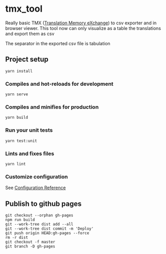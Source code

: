# tmx_tool

Really basic TMX ([Translation Memory eXchange](http://xml.coverpages.org/tmxSpec971212.html)) to csv exporter and in browser viewer. This tool now can only visualize as a table the translations and export them as csv

The separator in the exported csv file is tabulation

## Project setup
```
yarn install
```

### Compiles and hot-reloads for development
```
yarn serve
```

### Compiles and minifies for production
```
yarn build
```

### Run your unit tests
```
yarn test:unit
```

### Lints and fixes files
```
yarn lint
```

### Customize configuration
See [Configuration Reference](https://cli.vuejs.org/config/)

## Publish to github pages

```
git checkout --orphan gh-pages
npm run build
git --work-tree dist add --all
git --work-tree dist commit -m 'Deploy'
git push origin HEAD:gh-pages --force
rm -r dist
git checkout -f master
git branch -D gh-pages
```
